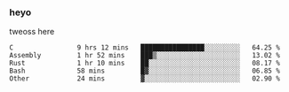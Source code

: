 ### heyo
tweoss here

<!--START_SECTION:waka-->

```text
C                9 hrs 12 mins   ████████████████░░░░░░░░░   64.25 %
Assembly         1 hr 52 mins    ███▒░░░░░░░░░░░░░░░░░░░░░   13.02 %
Rust             1 hr 10 mins    ██░░░░░░░░░░░░░░░░░░░░░░░   08.17 %
Bash             58 mins         █▓░░░░░░░░░░░░░░░░░░░░░░░   06.85 %
Other            24 mins         ▓░░░░░░░░░░░░░░░░░░░░░░░░   02.90 %
```

<!--END_SECTION:waka-->

<!--
**Tweoss/tweoss** is a ✨ _special_ ✨ repository because its `README.md` (this file) appears on your GitHub profile.

Here are some ideas to get you started:

- 🔭 I’m currently working on ...
- 🌱 I’m currently learning ...
- 👯 I’m looking to collaborate on ...
- 🤔 I’m looking for help with ...
- 💬 Ask me about ...
- 📫 How to reach me: ...
- 😄 Pronouns: ...
- ⚡ Fun fact: ...
-->
